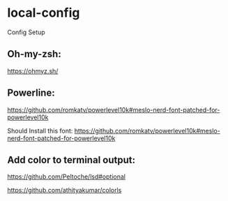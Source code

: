 # local-config

Config Setup

## Oh-my-zsh:

https://ohmyz.sh/

## Powerline:

https://github.com/romkatv/powerlevel10k#meslo-nerd-font-patched-for-powerlevel10k

Should Install this font: https://github.com/romkatv/powerlevel10k#meslo-nerd-font-patched-for-powerlevel10k

## Add color to terminal output:

https://github.com/Peltoche/lsd#optional

https://github.com/athityakumar/colorls
